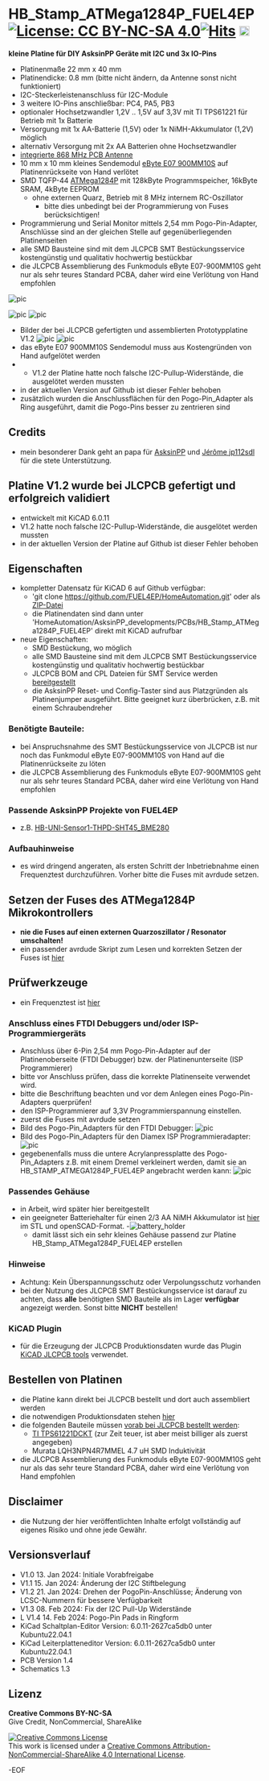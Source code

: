 # HB_Stamp_ATMega1284P_FUEL4EP [![License: CC BY-NC-SA 4.0](https://img.shields.io/badge/License-CC%20BY--NC--SA%204.0-lightgrey.svg)](https://creativecommons.org/licenses/by-nc-sa/4.0/)[![Hits](https://hits.seeyoufarm.com/api/count/incr/badge.svg?url=https%3A%2F%2Fgithub.com%2FFUEL4EP%2FHomeAutomation%2Ftree%2Fmaster%2FAsksinPP_developments%2FPCBs%2FHB_Stamp_ATMega1284P_FUEL4EP&count_bg=%2379C83D&title_bg=%23555555&icon=&icon_color=%23E7E7E7&title=hits&edge_flat=false)](https://hits.seeyoufarm.com) <a href='https://ko-fi.com/FUEL4EP' target='_blank'><img height='20' style='border:0px;height:20px;' src='https://cdn.ko-fi.com/cdn/kofi1.png?v=2' border='0' alt='Buy Me a Coffee at ko-fi.com' /></a>


**kleine Platine für DIY AsksinPP Geräte mit I2C und 3x IO-Pins**
- Platinenmaße 22 mm x 40 mm
- Platinendicke: 0.8 mm (bitte nicht ändern, da Antenne sonst nicht funktioniert)
- I2C-Steckerleistenanschluss für I2C-Module
- 3 weitere IO-Pins anschließbar: PC4, PA5, PB3
- optionaler Hochsetzwandler 1,2V .. 1,5V auf 3,3V mit TI TPS61221 für Betrieb mit 1x Batterie
- Versorgung mit 1x AA-Batterie (1,5V) oder 1x NiMH-Akkumulator (1,2V) möglich
- alternativ Versorgung mit 2x AA Batterien ohne Hochsetzwandler
- [integrierte 868 MHz PCB Antenne](https://www.ti.com/lit/an/swra416/swra416.pdf)
- 10 mm x 10 mm kleines Sendemodul [eByte E07 900MM10S](https://datasheet.lcsc.com/lcsc/2305061757_Chengdu-Ebyte-Elec-Tech-E07-900MM10S_C5844212.pdf) auf Platinenrückseite von Hand verlötet
- SMD TQFP-44 [ATMega1284P](https://ww1.microchip.com/downloads/en/DeviceDoc/doc8059.pdf) mit 128kByte Programmspeicher, 16kByte SRAM, 4kByte EEPROM
	+ ohne externen Quarz, Betrieb mit 8 MHz internem RC-Oszillator
		+ bitte dies unbedingt bei der Programmierung von Fuses berücksichtigen!
- Programmierung und Serial Monitor mittels 2,54 mm Pogo-Pin-Adapter, Anschlüsse sind an der gleichen Stelle auf gegenüberliegenden Platinenseiten
- alle SMD Bausteine sind mit dem JLCPCB SMT Bestückungsservice kostengünstig und qualitativ hochwertig bestückbar
- die JLCPCB Assemblierung des Funkmoduls eByte E07-900MM10S geht nur als sehr teures Standard PCBA, daher wird eine Verlötung von Hand empfohlen

![pic](PNGs/HB_Stamp_ATMega1284P_FUEL4EP_top_view.png)

![pic](PNGs/HB_Stamp_ATMega1284P_FUEL4EP_PCB_top_3D.png)
![pic](PNGs/HB_Stamp_ATMega1284P_FUEL4EP_PCB_back_3D.png)
- Bilder der bei JLCPCB gefertigten und assemblierten Prototypplatine V1.2
![pic](Pictures_of_JLCPCB_prototypes/HB_Stamp_ATMega1284P_FUEL4EP_PCB_top_JLCPCB_assembled_prototype_V1.2.png)
![pic](Pictures_of_JLCPCB_prototypes/HB_Stamp_ATMega1284P_FUEL4EP_PCB_bottom_JLCPCB_unassembled_prototype_V1.2.png)
- das eByte E07 900MM10S Sendemodul muss aus Kostengründen von Hand aufgelötet werden
- - V1.2 der Platine hatte noch falsche I2C-Pullup-Widerstände, die ausgelötet werden mussten
- in der aktuellen Version auf Github ist dieser Fehler behoben
- zusätzlich wurden die Anschlussflächen für den Pogo-Pin_Adapter als Ring ausgeführt, damit die Pogo-Pins besser zu zentrieren sind


## Credits

- mein besonderer Dank geht an papa für [AsksinPP](https://github.com/pa-pa/AskSinPP) und [Jérôme jp112sdl](https://github.com/jp112sdl) für die stete Unterstützung.

## Platine V1.2 wurde bei JLCPCB gefertigt und erfolgreich validiert

- entwickelt mit KiCAD 6.0.11
- V1.2 hatte noch falsche I2C-Pullup-Widerstände, die ausgelötet werden mussten
- in der aktuellen Version der Platine auf Github ist dieser Fehler behoben



## Eigenschaften

- kompletter Datensatz für KiCAD 6 auf Github verfügbar:
    + 'git clone https://github.com/FUEL4EP/HomeAutomation.git' oder als [ZIP-Datei](https://github.com/FUEL4EP/HomeAutomation/archive/refs/heads/master.zip)
    + die Platinendaten sind dann unter 'HomeAutomation/AsksinPP_developments/PCBs/HB_Stamp_ATMega1284P_FUEL4EP' direkt mit KiCAD aufrufbar
- neue Eigenschaften:
    + SMD Bestückung, wo möglich
    + alle SMD Bausteine sind mit dem JLCPCB SMT Bestückungsservice kostengünstig und qualitativ hochwertig bestückbar
    + JLCPCB BOM and CPL Dateien für SMT Service werden [bereitgestellt](./jlcpcb/production_files)
    + die AsksinPP Reset- und Config-Taster sind aus Platzgründen als Platinenjumper ausgeführt. Bitte geeignet kurz überbrücken, z.B. mit einem Schraubendreher

### Benötigte Bauteile:

- bei Anspruchsnahme des SMT Bestückungsservice von JLCPCB ist nur noch das Funkmodul eByte E07-900MM10S von Hand auf die Platinenrückseite zu löten
- die JLCPCB Assemblierung des Funkmoduls eByte E07-900MM10S geht nur als sehr teures Standard PCBA, daher wird eine Verlötung von Hand empfohlen

### Passende AsksinPP Projekte von FUEL4EP
   + z.B. [HB-UNI-Sensor1-THPD-SHT45_BME280](https://github.com/FUEL4EP/HomeAutomation/tree/master/AsksinPP_developments/sketches/HB-UNI-Sensor1-THPD-SHT45_BME280)
   
### Aufbauhinweise

- es wird dringend angeraten, als ersten Schritt der Inbetriebnahme einen Frequenztest durchzuführen. Vorher bitte die Fuses mit avrdude setzen.

## Setzen der Fuses des ATMega1284P Mikrokontrollers

- **nie die Fuses auf einen externen Quarzoszillator / Resonator umschalten!**
- ein passender avrdude Skript zum Lesen und korrekten Setzen der Fuses ist [hier](./avrdude)

## Prüfwerkzeuge

- ein Frequenztest ist [hier](./FreqTest_1284P/)

### Anschluss eines FTDI Debuggers und/oder ISP-Programmiergeräts

- Anschluss über 6-Pin 2,54 mm Pogo-Pin-Adapter auf der Platinenoberseite (FTDI Debugger) bzw. der Platinenunterseite (ISP Programmierer)
- bitte vor Anschluss prüfen, dass die korrekte Platinenseite verwendet wird.
- bitte die Beschriftung beachten und vor dem Anlegen eines Pogo-Pin-Adapters querprüfen!
- den ISP-Programmierer auf 3,3V Programmierspannung einstellen.
- zuerst die Fuses mit avrdude setzen
- Bild des Pogo-Pin_Adapters für den FTDI Debugger:
![pic](PNGs/FTDI_debugger_with_pogo_pin_adapter.png)
- Bild des Pogo-Pin_Adapters für den Diamex ISP Programmieradapter:
![pic](PNGs/ISP_programmer_with_pogo_pin_adapter.png)
- gegebenenfalls muss die untere Acrylanpressplatte des Pogo-Pin_Adapters z.B. mit einem Dremel verkleinert werden, damit sie an HB_STAMP_ATMEGA1284P_FUEL4EP angebracht werden kann:
![pic](PNGs/Pogo_pin_adapter_with_reduced_bottom_plate.png)

### Passendes Gehäuse
- in Arbeit, wird später hier bereitgestellt
- ein geeigneter Batteriehalter für einen 2/3 AA NiMH Akkumulator ist [hier](battery_holder) im STL und openSCAD-Format.
-![battery_holder](./battery_holder/2_3_AA_NiMH-akku-holder_2.png)
	+ damit lässt sich ein sehr kleines Gehäuse passend zur Platine HB_Stamp_ATMega1284P_FUEL4EP erstellen

### Hinweise
* Achtung: Kein Überspannungsschutz oder Verpolungsschutz vorhanden
* bei der Nutzung des JLCPCB SMT Bestückungsservice ist darauf zu achten, dass **alle** benötigten SMD Bauteile als im Lager **verfügbar** angezeigt werden. Sonst bitte **NICHT** bestellen!

### KiCAD Plugin
- für die Erzeugung der JLCPCB Produktionsdaten wurde das Plugin [KiCAD JLCPCB tools](https://github.com/bouni/kicad-jlcpcb-tools) verwendet.


## Bestellen von Platinen

- die Platine kann direkt bei JLCPCB bestellt und dort auch assembliert werden
- die notwendigen Produktionsdaten stehen [hier](./jlcpcb/production_files/)
- die folgenden Bauteile müssen [vorab bei JLCPCB bestellt werden](https://jlcpcb.com/help/article/53-what-is-jlcpcb-parts-pre-order-service):
	+ [TI TPS61221DCKT](https://jlcpcb.com/parts/componentSearch?searchTxt=TPS61221) (zur Zeit teuer, ist aber meist billiger als zuerst angegeben)
	+ Murata LQH3NPN4R7MMEL 4.7 uH SMD Induktivität
- die JLCPCB Assemblierung des Funkmoduls eByte E07-900MM10S geht nur als das sehr teure Standard PCBA, daher wird eine Verlötung von Hand empfohlen

## Disclaimer

-   die Nutzung der hier veröffentlichten Inhalte erfolgt vollständig auf eigenes Risiko und ohne jede Gewähr.

## Versionsverlauf

-   V1.0   13. Jan 2024: Initiale Vorabfreigabe
-	V1.1	   15. Jan 2024: Änderung der I2C Stiftbelegung
-	V1.2   21. Jan 2024: Drehen der PogoPin-Anschlüsse; Änderung von LCSC-Nummern für bessere Verfügbarkeit
-	V1.3   08. Feb 2024: Fix der I2C Pull-Up Widerstände
-	L V1.4 14. Feb 2024: Pogo-Pin Pads in Ringform
- 	KiCad Schaltplan-Editor   Version: 6.0.11-2627ca5db0 unter Kubuntu22.04.1
- 	KiCad Leiterplatteneditor Version: 6.0.11-2627ca5db0 unter Kubuntu22.04.1
- 	PCB Version 1.4
- 	Schematics  1.3

## Lizenz 

**Creative Commons BY-NC-SA**<br>
Give Credit, NonCommercial, ShareAlike

<a rel="license" href="http://creativecommons.org/licenses/by-nc-sa/4.0/"><img alt="Creative Commons License" style="border-width:0" src="https://i.creativecommons.org/l/by-nc-sa/4.0/88x31.png" /></a><br />This work is licensed under a <a rel="license" href="http://creativecommons.org/licenses/by-nc-sa/4.0/">Creative Commons Attribution-NonCommercial-ShareAlike 4.0 International License</a>.


-EOF
	

